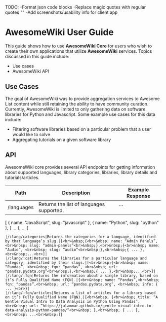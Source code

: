 TODO:
-Format json code blocks
-Replace magic quotes with regular quotes ""
-Add screenshots/usability info for client app

# AwesomeWiki User Guide

This guide shows how to use **AwesomeWiki Core** for users who wish to create their own applications that utilize **AwesomeWiki** services.
Topics discussed in this guide include:
-   Use cases
-   AwesomeWiki API

## Use Cases

The goal of AwesomeWiki was to provide aggregation services to Awesome List content while still retaining the ability to have community curation.
Currently, AwesomeWiki is limited to only gathering data on software libraries for Python and Javascript. Some example use cases for this data include:

-   Filtering software libraries based on a particular problem that a user would like to solve
-   Aggregating tutorials on a given software library

## API

AwesomeWiki core provides several API endpoints for getting information about supported languages, library categories, libraries, library details and tutorials/articles.

| Path | Description | Example Response |
|------|-------------|------------------|
|/languages|Returns the list of languages supported.|```
[
 {
  name: "JavaScript",
  slug: "javascript"
 },
 {
  name: "Python",
  slug: "python"
 },
 { ... },
 ...
]
```|
|/:lang/categories|Returns the categories for a language, identified by that language’s slug.|[<br>&nbsp;{<br>&nbsp; name: “Admin Panels”, <br>&nbsp; slug: “admin-panels”<br>&nbsp;},<br>&nbsp;{<br>&nbsp; name: “Audio”, <br>&nbsp; slug: “audio”<br>&nbsp;},<br>&nbsp;{ ... },<br>&nbsp;...<br>]|
|/:lang/:cat|Returns the libraries for a particular language and category, identified by their slugs.|[<br>&nbsp;{<br>&nbsp; name: “Pandas”, <br>&nbsp; fqn: “pandas”, <br>&nbsp; url: "pandas.pydata.org”<br>&nbsp;},<br>&nbsp;{ ... },<br>&nbsp;...<br>]|
|/:lang/:fqn|Returns the information about a single library, based on it’s Fully Qualified Name (FQN).|{<br>&nbsp; name: “Pandas”,<br>&nbsp; fqn: “pandas”,<br>&nbsp; url: “pandas.pydata.org”, <br>&nbsp; info: { ... }<br>}|
|/:lang/:fqn/articles|Returns a list of articles for a library based on it’s Fully Qualified Name (FQN).|[<br>&nbsp; {<br>&nbsp; title: “A Gentle Visual Intro to Data Analysis in Python Using Pandas”,<br>&nbsp; url: “https://jalammar.github.io/gentle-visual-intro-to-data-analysis-python-pandas/”<br>&nbsp; },<br>&nbsp; { ... },<br>&nbsp; ...<br>&nbsp;]|


